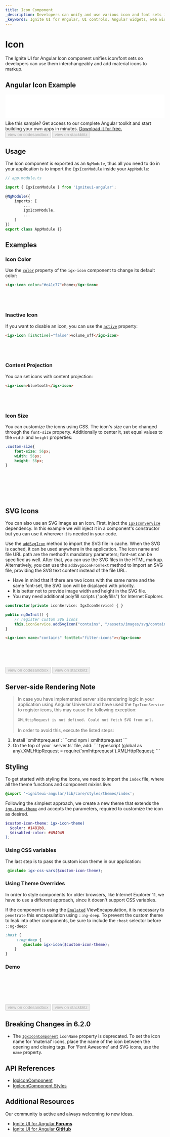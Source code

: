 ```yaml
---
title: Icon Component
_description: Developers can unify and use various icon and font sets interchangeably with custom colors and more with Ignite UI for Angular Icon component. 
_keywords: Ignite UI for Angular, UI controls, Angular widgets, web widgets, UI widgets, Angular, Native Angular Components Suite, Native Angular Controls, Native Angular Components Library, Angular Icon components, Angular Icon controls
---
```


# Icon
<p class="highlight">The Ignite UI for Angular Icon component unifies icon/font sets so developers can use them interchangeably and add material icons to markup.</p>

## Angular Icon Example

<div class="sample-container loading" style="height: 75px">
    <iframe id="icon-sample-1-iframe" seamless="" width="100%" height="100%" frameborder="0" src="{environment:demosBaseUrl}/data-display/icon-sample-1" onload="onSampleIframeContentLoaded(this);">
</iframe></div>
<p style="margin: 0;padding-top: 0.5rem">Like this sample? Get access to our complete Angular toolkit and start building your own apps in minutes. <a class="no-external-icon mchNoDecorate trackCTA" target="_blank" href="https://www.infragistics.com/products/ignite-ui-angular/download" data-xd-ga-action="Download" data-xd-ga-label="Ignite UI for Angular">Download it for free.</a></p>
<div>
<button data-localize="codesandbox" disabled class="codesandbox-btn" data-iframe-id="icon-sample-1-iframe" data-demos-base-url="{environment:demosBaseUrl}">                view on codesandbox
    </button>
<button data-localize="stackblitz" disabled class="stackblitz-btn" data-iframe-id="icon-sample-1-iframe" data-demos-base-url="{environment:demosBaseUrl}">                view on stackblitz
    </button>
</div>

<div class="divider--half"></div>

## Usage

The Icon component is exported as an `NgModule`, thus all you need to do in your application is to import the `IgxIconModule` inside your `AppModule`:

```typescript
// app.module.ts

import { IgxIconModule } from 'igniteui-angular';

@NgModule({
    imports: [
        ...
        IgxIconModule,
        ...
    ]
})
export class AppModule {}
```
## Examples

### Icon Color

Use the [`color`]({environment:angularApiUrl}/classes/igxiconcomponent.html#iconcolor) property of the `igx-icon` component to change its default color:

```html
<igx-icon color="#e41c77">home</igx-icon>
```
<div class="sample-container loading" style="height: 40px">
    <iframe id="icon-sample-3-iframe" seamless width="100%" height="100%" frameborder="0" data-src="{environment:demosBaseUrl}/data-display/icon-sample-3" class="lazyload">
</iframe></div>

### Inactive Icon

If you want to disable an icon, you can use the [`active`]({environment:angularApiUrl}/classes/igxiconcomponent.html#active) property:

```html
<igx-icon [isActive]="false">volume_off</igx-icon>
```
<div class="sample-container loading" style="height: 40px">
    <iframe id="icon-sample-4-iframe" seamless width="100%" height="100%" frameborder="0" data-src="{environment:demosBaseUrl}/data-display/icon-sample-4" class="lazyload">
</iframe></div>

### Content Projection

You can set icons with content projection:

```html
<igx-icon>bluetooth</igx-icon>
```

<div class="sample-container loading" style="height: 40px">
    <iframe id="icon-sample-5-iframe" seamless width="100%" height="100%" frameborder="0" data-src="{environment:demosBaseUrl}/data-display/icon-sample-5" class="lazyload">
</iframe></div>

### Icon Size

You can customize the icons using CSS. The icon's size can be changed through the `font-size` property. Additionally to center it, set equal values to the `width` and `height` properties:

```scss
.custom-size{
    font-size: 56px;
    width: 56px;
    height: 56px;
}
```
<div class="sample-container loading" style="height: 80px">
    <iframe id="icon-sample-2-iframe" seamless width="100%" height="100%" frameborder="0" data-src="{environment:demosBaseUrl}/data-display/icon-sample-2" class="lazyload">
</iframe></div>

## SVG Icons

You can also use an SVG image as an icon. First, inject the [`IgxIconService`]({environment:angularApiUrl}/classes/igxiconservice.html) dependency. In this example we will inject it in a component's constructor but you can use it wherever it is needed in your code. 

Use the [`addSvgIcon`]({environment:angularApiUrl}/classes/igxiconservice.html#addsvgicon) method to import the SVG file in cache. When the SVG is cached, it can be used anywhere in the application. The icon name and file URL path are the method's mandatory parameters; font-set can be specified as well. After that, you can use the SVG files in the HTML markup. Alternatively, you can use the `addSvgIconFromText` method to import an SVG file, providing the SVG text content instead of the file URL.

* Have in mind that if there are two icons with the same name and the same font-set, the SVG icon will be displayed with priority.
* It is better not to provide image width and height in the SVG file.
* You may need additional polyfill scripts ("polyfills") for Internet Explorer.

```typescript
constructor(private iconService: IgxIconService) { }

public ngOnInit() {
    // register custom SVG icons
    this.iconService.addSvgIcon("contains", "/assets/images/svg/contains.svg", "filter-icons");
}
```

```html
<igx-icon name="contains" fontSet="filter-icons"></igx-icon>
```

<div class="sample-container loading" style="height: 70px">
    <iframe id="svg-icon-sample-iframe" seamless width="100%" height="100%" frameborder="0" data-src="{environment:demosBaseUrl}/data-display/svg-icon-sample" class="lazyload">
</iframe></div>
<div>
<button data-localize="codesandbox" disabled class="codesandbox-btn" data-iframe-id="svg-icon-sample-iframe" data-demos-base-url="{environment:demosBaseUrl}">                view on codesandbox
    </button>
<button data-localize="stackblitz" disabled class="stackblitz-btn" data-iframe-id="svg-icon-sample-iframe" data-demos-base-url="{environment:demosBaseUrl}">                view on stackblitz
    </button>
</div>

## Server-side Rendering Note

> In case you have implemented server side rendering logic in your application using Angular Universal and have used the `IgxIconService` to register icons, this may cause the following exception:
<br/><br/>
`XMLHttpRequest is not defined. Could not fetch SVG from url.`
<br/><br/>
In order to avoid this, execute the listed steps:
<ol>
<li>
Install `xmlhttprequest`:
```cmd
npm i xmlhttprequest
```
</li>
<li>
On the top of your `server.ts` file, add: 
``` typescript
(global as any).XMLHttpRequest = require('xmlhttprequest').XMLHttpRequest;
```
</li>
</ol>

## Styling

To get started with styling the icons, we need to import the `index` file, where all the theme functions and component mixins live:

```scss
@import '~igniteui-angular/lib/core/styles/themes/index';
``` 

Following the simplest approach, we create a new theme that extends the [`igx-icon-theme`]({environment:sassApiUrl}/index.html#function-igx-icon-theme) and accepts the parameters, required to customize the icon as desired. 

```scss
$custom-icon-theme: igx-icon-theme(
  $color: #1481b8,
  $disabled-color: #494949
);
```   

### Using CSS variables 

The last step is to pass the custom icon theme in our application: 

```scss
 @include igx-css-vars($custom-icon-theme);
```

### Using Theme Overrides

In order to style components for older browsers, like Internet Explorer 11, we have to use a different approach, since it doesn't support CSS variables. 

If the component is using the [`Emulated`](themes/component-themes.md#view-encapsulation) ViewEncapsulation, it is necessary to `penetrate` this encapsulation using `::ng-deep`. To prevent the custom theme to leak into other components, be sure to include the `:host` selector before `::ng-deep`:

```scss
:host {
     ::ng-deep {
        @include igx-icon($custom-icon-theme);
    }
}
```

### Demo
<div class="sample-container loading" style="height:75px">
    <iframe id="icon-styling-sample-iframe" data-src='{environment:demosBaseUrl}/data-display/icon-styling' width="100%" height="100%" seamless frameBorder="0" class="lazyload no-theming"></iframe>
</div>
<br/>
<div>
<button data-localize="codesandbox" disabled class="codesandbox-btn" data-iframe-id="icon-styling-sample-iframe" data-demos-base-url="{environment:demosBaseUrl}">view on codesandbox</button>
<button data-localize="stackblitz" disabled class="stackblitz-btn" data-iframe-id="icon-styling-sample-iframe" data-demos-base-url="{environment:demosBaseUrl}">view on stackblitz</button>
</div>

## Breaking Changes in 6.2.0

* The [`IgxIconComponent`]({environment:angularApiUrl}/classes/igxiconcomponent.html) `iconName` property is deprecated. To set the icon name for 'material' icons, place the name of the icon between the opening and closing tags. For 'Font Awesome' and SVG icons, use the `name` property.

## API References
<div class="divider--half"></div>

* [IgxIconComponent]({environment:angularApiUrl}/classes/igxiconcomponent.html)
* [IgxIconComponent Styles]({environment:sassApiUrl}/index.html#function-igx-icon-theme)

## Additional Resources
<div class="divider--half"></div>

Our community is active and always welcoming to new ideas.

* [Ignite UI for Angular **Forums**](https://www.infragistics.com/community/forums/f/ignite-ui-for-angular)
* [Ignite UI for Angular **GitHub**](https://github.com/IgniteUI/igniteui-angular)
